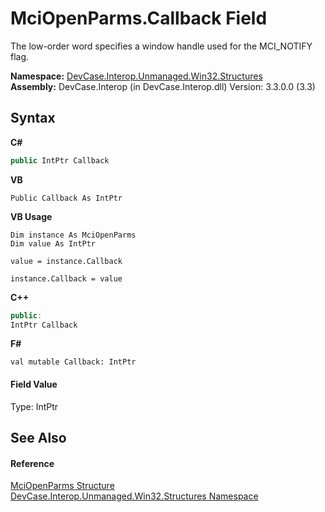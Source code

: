 # MciOpenParms.Callback Field
 

The low-order word specifies a window handle used for the MCI_NOTIFY flag.

**Namespace:**&nbsp;<a href="N_DevCase_Interop_Unmanaged_Win32_Structures">DevCase.Interop.Unmanaged.Win32.Structures</a><br />**Assembly:**&nbsp;DevCase.Interop (in DevCase.Interop.dll) Version: 3.3.0.0 (3.3)

## Syntax

**C#**<br />
``` C#
public IntPtr Callback
```

**VB**<br />
``` VB
Public Callback As IntPtr
```

**VB Usage**<br />
``` VB Usage
Dim instance As MciOpenParms
Dim value As IntPtr

value = instance.Callback

instance.Callback = value
```

**C++**<br />
``` C++
public:
IntPtr Callback
```

**F#**<br />
``` F#
val mutable Callback: IntPtr
```


#### Field Value
Type: IntPtr

## See Also


#### Reference
<a href="T_DevCase_Interop_Unmanaged_Win32_Structures_MciOpenParms">MciOpenParms Structure</a><br /><a href="N_DevCase_Interop_Unmanaged_Win32_Structures">DevCase.Interop.Unmanaged.Win32.Structures Namespace</a><br />